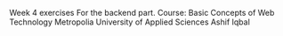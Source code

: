 Week 4 exercises
For the backend part.
Course: Basic Concepts of Web Technology
Metropolia University of Applied Sciences
Ashif Iqbal
